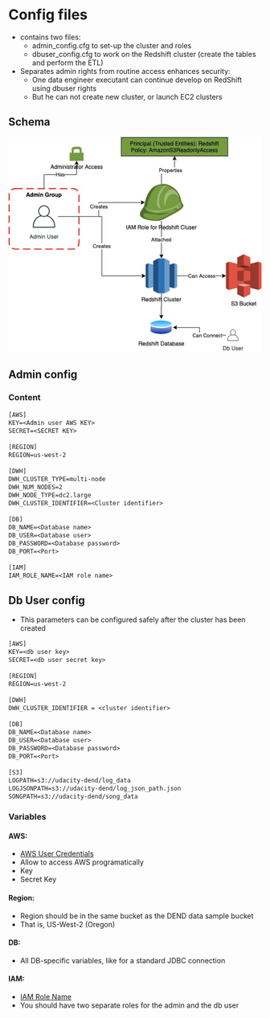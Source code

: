 # Config files
- contains two files:
    - admin_config.cfg to set-up the cluster and roles
    - dbuser_config.cfg to work on the Redshift cluster (create the tables and perform the ETL)
- Separates admin rights from routine access enhances security:
    - One data engineer executant can continue develop on RedShift using dbuser rights
    - But he can not create new cluster, or launch EC2 clusters

## Schema
![IAM Schema](https://github.com/ogierpaul/Udacity-Data-Engineer-NanoDegree/blob/wip/99-Appendix/IAM_Architecture_Diagram.jpg)


## Admin config
### Content

````buildoutcfg
[AWS]
KEY=<Admin user AWS KEY>
SECRET=<SECRET KEY>

[REGION]
REGION=us-west-2

[DWH]
DWH_CLUSTER_TYPE=multi-node
DWH_NUM_NODES=2
DWH_NODE_TYPE=dc2.large
DWH_CLUSTER_IDENTIFIER=<Cluster identifier>

[DB]
DB_NAME=<Database name>
DB_USER=<Database user>
DB_PASSWORD=<Database password>
DB_PORT=<Port>

[IAM]
IAM_ROLE_NAME=<IAM role name>
````

## Db User config
- This parameters can be configured safely after the cluster has been created

````buildoutcfg
[AWS]
KEY=<db user key>
SECRET=<db user secret key>

[REGION]
REGION=us-west-2

[DWH]
DWH_CLUSTER_IDENTIFIER = <cluster identifier>

[DB]
DB_NAME=<Database name>
DB_USER=<Database user>
DB_PASSWORD=<Database password>
DB_PORT=<Port>

[S3]
LOGPATH=s3://udacity-dend/log_data
LOGJSONPATH=s3://udacity-dend/log_json_path.json
SONGPATH=s3://udacity-dend/song_data
````

### Variables
#### AWS:
* [AWS User Credentials](https://docs.aws.amazon.com/general/latest/gr/aws-sec-cred-types.html#access-keys-and-secret-access-keys)
* Allow to access AWS programatically
* Key
* Secret Key

#### Region:
* Region should be in the same bucket as the DEND data sample bucket
* That is, US-West-2 (Oregon)

#### DB:
* All DB-specific variables, like for a standard JDBC connection

#### IAM:
* [IAM Role Name](https://docs.aws.amazon.com/AWSCloudFormation/latest/UserGuide/aws-resource-iam-role.html)
* You should have two separate roles for the admin and the db user


    